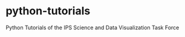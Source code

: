 python-tutorials
================

Python Tutorials of the IPS Science and Data Visualization Task Force
